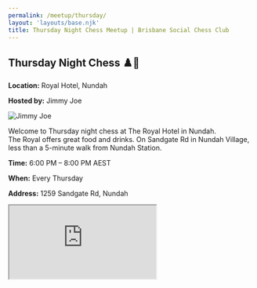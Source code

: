 ```yaml
---
permalink: /meetup/thursday/
layout: 'layouts/base.njk'
title: Thursday Night Chess Meetup | Brisbane Social Chess Club
---
```


<section class="px-4 max-w-3xl">
  <h2 class="text-center text-xl md:text-2xl font-semibold text-indigo-200 mb-3">
    Thursday Night Chess ♟️🍺
  </h2>
  <p class="text-gray-200 text-sm"><strong>Location:</strong> Royal Hotel, Nundah</p>
  <p class="text-gray-200 text-sm"><strong>Hosted by:</strong> Jimmy Joe</p>
  <div class="flex justify-center mt-2">
    <img
      src="https://avatars.githubusercontent.com/u/873384?s=400&v=4"
      alt="Jimmy Joe"
      class="max-w-[150px] rounded-lg"
    />
  </div>
  <p class="text-sm leading-relaxed">
    Welcome to Thursday night chess at The Royal Hotel in Nundah. <br />
    The Royal offers great food and drinks. On Sandgate Rd in Nundah Village, less than a 5-minute walk from Nundah Station.
  </p>
  <p class="text-gray-200 text-sm"><strong>Time:</strong> 6:00 PM – 8:00 PM AEST</p>
  <p class="text-gray-200 text-sm"><strong>When:</strong> Every Thursday</p>
  <p class="text-gray-200 text-sm"><strong>Address:</strong> 1259 Sandgate Rd, Nundah</p>
  <div class="mt-4">
    <iframe
      src="https://www.google.com/maps/embed?pb=!1m18!1m12!1m3!1d3539.743539120519!2d153.0613242!3d-27.401235!2m3!1f0!2f0!3f0!3m2!1i1024!2i768!4f13.1!3m3!1m2!1s0x6b93df3cc8f4c4fb%3A0x5c8fe9f5679c437e!2sRoyal%20Hotel%20Nundah!5e0!3m2!1sen!2sau!4v1621066894245!5m2!1sen!2sau"
      class="w-full h-64 rounded-lg border-0"
      allowfullscreen=""
      loading="lazy"
      referrerpolicy="no-referrer-when-downgrade"
    ></iframe>
  </div>
</section>
